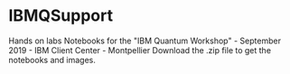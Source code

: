 # IBMQSupport
Hands on labs Notebooks for the "IBM Quantum Workshop"  - September 2019 - IBM Client Center - Montpellier
Download the .zip file to get the notebooks and images. 
